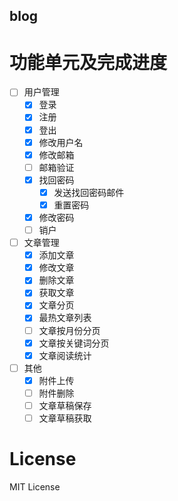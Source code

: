 blog
----------

# 功能单元及完成进度 #

- [ ] 用户管理
	- [x] 登录
	- [x] 注册
	- [x] 登出
	- [x] 修改用户名
	- [x] 修改邮箱
	- [ ] 邮箱验证
	- [x] 找回密码
		- [x] 发送找回密码邮件
		- [x] 重置密码
	- [x] 修改密码
	- [ ] 销户
- [ ] 文章管理
	- [x] 添加文章
	- [x] 修改文章
	- [x] 删除文章
	- [x] 获取文章
	- [x] 文章分页
	- [x] 最热文章列表
	- [ ] 文章按月份分页
	- [x] 文章按关键词分页
	- [x] 文章阅读统计
- [ ] 其他
	- [x] 附件上传
	- [ ] 附件删除
	- [ ] 文章草稿保存
	- [ ] 文章草稿获取

# License #

MIT License
